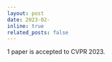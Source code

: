 ```yaml
---
layout: post
date: 2023-02-
inline: true
related_posts: false
---
```


1 paper is accepted to CVPR 2023.
